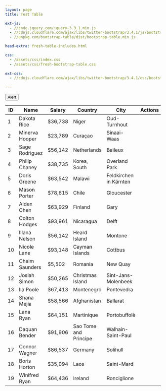 ```yaml
---
layout: page
title: Test Table

ext-js: 
  - //code.jquery.com/jquery-3.3.1.min.js
  - //cdnjs.cloudflare.com/ajax/libs/twitter-bootstrap/3.4.1/js/bootstrap.min.js
  - //unpkg.com/bootstrap-table/dist/bootstrap-table.min.js

head-extra: fresh-table-includes.html

css:
  - /assets/css/index.css
  - /assets/css/fresh-bootstrap-table.css
  
ext-css:
  - //cdnjs.cloudflare.com/ajax/libs/twitter-bootstrap/3.4.1/css/bootstrap.min.css

---
```


<div class="fresh-table full-color-blue">
  <!--
    Available colors for the full background: full-color-blue, full-color-azure, full-color-green, full-color-red, full-color-orange
    Available colors only for the toolbar: toolbar-color-blue, toolbar-color-azure, toolbar-color-green, toolbar-color-red, toolbar-color-orange
  -->

  <div class="toolbar">
    <button id="alertBtn" class="btn btn-default">Alert</button>
  </div>

  <table id="fresh-table" class="table">
    <thead>
      <th data-field="id">ID</th>
      <th data-field="name">Name</th>
      <th data-field="salary">Salary</th>
      <th data-field="country">Country</th>
      <th data-field="city">City</th>
      <th data-field="actions" data-formatter="operateFormatter" data-events="operateEvents">Actions</th>
    </thead>
    <tbody>
      <tr>
        <td>1</td>
        <td>Dakota Rice</td>
        <td>$36,738</td>
        <td>Niger</td>
        <td>Oud-Turnhout</td>
        <td></td>
      </tr>
      <tr>
        <td>2</td>
        <td>Minerva Hooper</td>
        <td>$23,789</td>
        <td>Curaçao</td>
        <td>Sinaai-Waas</td>
        <td></td>
      </tr>
      <tr>
        <td>3</td>
        <td>Sage Rodriguez</td>
        <td>$56,142</td>
        <td>Netherlands</td>
        <td>Baileux</td>
        <td></td>
      </tr>
      <tr>
        <td>4</td>
        <td>Philip Chaney</td>
        <td>$38,735</td>
        <td>Korea, South</td>
        <td>Overland Park</td>
        <td></td>
      </tr>
      <tr>
        <td>5</td>
        <td>Doris Greene</td>
        <td>$63,542</td>
        <td>Malawi</td>
        <td>Feldkirchen in Kärnten</td>
        <td></td>
      </tr>
      <tr>
        <td>6</td>
        <td>Mason Porter</td>
        <td>$78,615</td>
        <td>Chile</td>
        <td>Gloucester</td>
        <td></td>
      </tr>
      <tr>
        <td>7</td>
        <td>Alden Chen</td>
        <td>$63,929</td>
        <td>Finland</td>
        <td>Gary</td>
        <td></td>
      </tr>
      <tr>
        <td>8</td>
        <td>Colton Hodges</td>
        <td>$93,961</td>
        <td>Nicaragua</td>
        <td>Delft</td>
        <td></td>
      </tr>
      <tr>
        <td>9</td>
        <td>Illana Nelson</td>
        <td>$56,142</td>
        <td>Heard Island</td>
        <td>Montone</td>
        <td></td>
      </tr>
      <tr>
        <td>10</td>
        <td>Nicole Lane</td>
        <td>$93,148</td>
        <td>Cayman Islands</td>
        <td>Cottbus</td>
        <td></td>
      </tr>
      <tr>
        <td>11</td>
        <td>Chaim Saunders</td>
        <td>$5,502</td>
        <td>Romania</td>
        <td>New Quay</td>
        <td></td>
      </tr>
      <tr>
        <td>12</td>
        <td>Josiah Simon</td>
        <td>$50,265</td>
        <td>Christmas Island</td>
        <td>Sint-Jans-Molenbeek</td>
        <td></td>
      </tr>
      <tr>
        <td>13</td>
        <td>Ila Poole</td>
        <td>$67,413</td>
        <td>Montenegro</td>
        <td>Pontevedra</td>
        <td></td>
      </tr>
      <tr>
        <td>14</td>
        <td>Shana Mejia</td>
        <td>$58,566</td>
        <td>Afghanistan</td>
        <td>Ballarat</td>
        <td></td>
      </tr>
      <tr>
        <td>15</td>
        <td>Lana Ryan</td>
        <td>$64,151</td>
        <td>Martinique</td>
        <td>Portobuffolè</td>
        <td></td>
      </tr>
      <tr>
        <td>16</td>
        <td>Daquan Bender</td>
        <td>$91,906</td>
        <td>Sao Tome and Principe</td>
        <td>Walhain-Saint-Paul</td>
        <td></td>
      </tr>
      <tr>
        <td>17</td>
        <td>Connor Wagner</td>
        <td>$86,537</td>
        <td>Germany</td>
        <td>Solihull</td>
        <td></td>
      </tr>
      <tr>
        <td>18</td>
        <td>Boris Horton</td>
        <td>$35,094</td>
        <td>Laos</td>
        <td>Saint-Mard</td>
        <td></td>
      </tr>
      <tr>
        <td>19</td>
        <td>Winifred Ryan</td>
        <td>$64,436</td>
        <td>Ireland</td>
        <td>Ronciglione</td>
        <td></td>
      </tr>
    </tbody>
  </table>
</div>

<script type="text/javascript">
  var $table = $('#fresh-table')
  var $alertBtn = $('#alertBtn')

  window.operateEvents = {
    'click .like': function (e, value, row, index) {
      alert('You click like icon, row: ' + JSON.stringify(row))
      console.log(value, row, index)
    },
    'click .edit': function (e, value, row, index) {
      alert('You click edit icon, row: ' + JSON.stringify(row))
      console.log(value, row, index)
    },
    'click .remove': function (e, value, row, index) {
      $table.bootstrapTable('remove', {
        field: 'id',
        values: [row.id]
      })
    }
  }

  function operateFormatter(value, row, index) {
    return [
      '<a rel="tooltip" title="Like" class="table-action like" href="javascript:void(0)" title="Like">',
        '<i class="fa fa-heart"></i>',
      '</a>',
      '<a rel="tooltip" title="Edit" class="table-action edit" href="javascript:void(0)" title="Edit">',
        '<i class="fa fa-edit"></i>',
      '</a>',
      '<a rel="tooltip" title="Remove" class="table-action remove" href="javascript:void(0)" title="Remove">',
        '<i class="fa fa-remove"></i>',
      '</a>'
    ].join('')
  }

  $(function () {
    $table.bootstrapTable({
      classes: 'table table-hover table-striped',
      toolbar: '.toolbar',

      search: true,
      showRefresh: true,
      showToggle: true,
      showColumns: true,
      pagination: true,
      striped: true,
      sortable: true,
      pageSize: 8,
      pageList: [8, 10, 25, 50, 100],

      formatShowingRows: function (pageFrom, pageTo, totalRows) {
        return ''
      },
      formatRecordsPerPage: function (pageNumber) {
        return pageNumber + ' rows visible'
      }
    })

    $alertBtn.click(function () {
      alert('You pressed on Alert')
    })
  })

</script>


